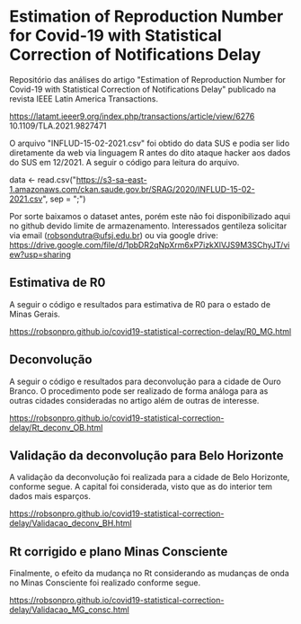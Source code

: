 # Estimation of Reproduction Number for Covid-19 with Statistical Correction of Notifications Delay
Repositório das análises do artigo "Estimation of Reproduction Number for Covid-19 with Statistical Correction of Notifications Delay" publicado na revista IEEE Latin America Transactions.

https://latamt.ieeer9.org/index.php/transactions/article/view/6276
10.1109/TLA.2021.9827471

O arquivo "INFLUD-15-02-2021.csv" foi obtido do data SUS e podia ser lido diretamente da web via linguagem R antes do dito ataque hacker aos dados do SUS em 12/2021. A seguir o código para leitura do arquivo.

data <- read.csv("https://s3-sa-east-1.amazonaws.com/ckan.saude.gov.br/SRAG/2020/INFLUD-15-02-2021.csv", sep = ";")

Por sorte baixamos o dataset antes, porém este não foi disponibilizado aqui no github devido limite de armazenamento. Interessados gentileza solicitar via email (robsondutra@ufsj.edu.br) ou via google drive: https://drive.google.com/file/d/1pbDR2qNpXrm6xP7izkXlVJS9M3SChyJT/view?usp=sharing

## Estimativa de R0

A seguir o código e resultados para estimativa de R0 para o estado de Minas Gerais.

https://robsonpro.github.io/covid19-statistical-correction-delay/R0_MG.html

## Deconvolução
A seguir o código e resultados para deconvolução para a cidade de Ouro Branco. O procedimento pode ser realizado de forma análoga para as outras cidades consideradas no artigo além de outras de interesse.

https://robsonpro.github.io/covid19-statistical-correction-delay/Rt_deconv_OB.html

## Validação da deconvolução para Belo Horizonte
A validação da deconvolução foi realizada para a cidade de Belo Horizonte, conforme segue. A capital foi considerada, visto que as do interior tem dados mais esparços.

https://robsonpro.github.io/covid19-statistical-correction-delay/Validacao_deconv_BH.html

## Rt corrigido e plano Minas Consciente
Finalmente, o efeito da mudança no Rt considerando as mudanças de onda no Minas Consciente foi realizado conforme segue.

https://robsonpro.github.io/covid19-statistical-correction-delay/Validacao_MG_consc.html
